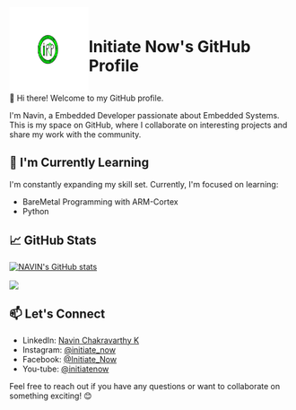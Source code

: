 <div style="display: flex; align-items: center;">
  <div>
    <img width="150" height="150" src="docs/IN_logo.png" alt="Logo">
  </div>
  <div>
    <h1>Initiate Now's GitHub Profile</h1>
  </div>
</div>
👋 Hi there! Welcome to my GitHub profile.

I'm Navin, a Embedded Developer passionate about Embedded Systems. This is my space on GitHub, where I collaborate on interesting projects and share my work with the community.

<!-- ## 🔧 Technologies & Tools

- [Tech/Tool 1]
- [Tech/Tool 2]
- [Tech/Tool 3] -->

## 🌱 I'm Currently Learning

I'm constantly expanding my skill set. Currently, I'm focused on learning:

- BareMetal Programming with ARM-Cortex
- Python

## 📈 GitHub Stats

[![NAVIN's GitHub stats](https://github-readme-stats.vercel.app/api?username=Initiate-Now&show_icons=true)](https://github.com/Initiate-Now/github-readme-stats)

<a href="https://github.com/Initiate-Now">
  <img align="center" src="https://github-readme-streak-stats.herokuapp.com/?user=Initiate-Now&theme=blueberry" />
</a>


<!-- ## 🚀 Projects

Here are some projects I'm proud of:

1. [Project 1](link-to-project-1) - Brief description.
2. [Project 2](link-to-project-2) - Brief description.
3. [Project 3](link-to-project-3) - Brief description.

Feel free to explore my repositories for more! -->

## 📫 Let's Connect

- LinkedIn: [Navin Chakravarthy K](www.linkedin.com/in/navin-chakravarthy-k-5b7385123)
- Instagram: [@initiate_now](instagram.com/initiate_now?r=nametag)
- Facebook: [@Initiate_Now](facebook.com/Initiate_Now-105016194644939)
- You-tube: [@initiatenow](www.youtube.com/@initiatenow9361)


Feel free to reach out if you have any questions or want to collaborate on something exciting! 😊
